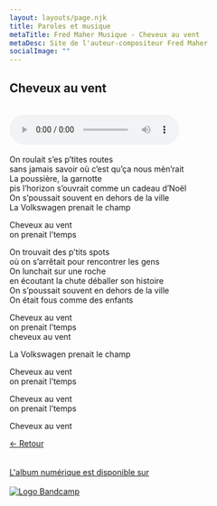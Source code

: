 ```yaml
---
layout: layouts/page.njk
title: Paroles et musique
metaTitle: Fred Maher Musique - Cheveux au vent
metaDesc: Site de l'auteur-compositeur Fred Maher
socialImage: ""
---
```

<style>
*:focus {
    outline: none;
}
</style>

  ## Cheveux au vent
 <br> 
<audio controls>
  <source src="https://fredmahermusique.com/mp3/cheveux-au-vent.ogg" type="audio/ogg">
  <source src="https://fredmahermusique.com/mp3/cheveux-au-vent.mp3" type="audio/mpeg">
Your browser does not support the audio element.
</audio>
<br>
<br>     
On roulait s’es p’tites routes<br>
sans jamais savoir où c’est qu’ça nous mèn’rait<br>
La poussière, la garnotte<br>
pis l’horizon s’ouvrait comme un cadeau d’Noël<br>
On s’poussait souvent en dehors de la ville<br>
La Volkswagen prenait le champ

Cheveux au vent<br>
on prenait l’temps

On trouvait des p’tits spots<br>
où on s’arrêtait pour rencontrer les gens<br>
On lunchait sur une roche<br>
en écoutant la chute déballer son histoire<br>
On s’poussait souvent en dehors de la ville<br>
On était fous comme des enfants

Cheveux au vent<br>
on prenait l’temps<br>
cheveux au vent

La Volkswagen prenait le champ

Cheveux au vent<br>
on prenait l’temps

Cheveux au vent<br>
on prenait l’temps<br>

Cheveux au vent

[&larr; Retour](/j-attends-l-printemps/index.html#heading-paroles-et-musique)
<br>
<br> 
<a class="bandcamp" href="https://fredmahermusique.bandcamp.com">
          <br>L'album numérique est disponible sur<br><br><img src="/images/bandcamp.svg" alt="Logo Bandcamp"></a>